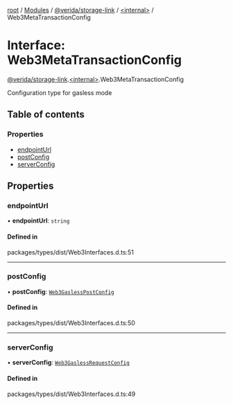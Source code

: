 [root](../README.md) / [Modules](../modules.md) / [@verida/storage-link](../modules/verida_storage_link.md) / [<internal\>](../modules/verida_storage_link._internal_.md) / Web3MetaTransactionConfig

# Interface: Web3MetaTransactionConfig

[@verida/storage-link](../modules/verida_storage_link.md).[<internal\>](../modules/verida_storage_link._internal_.md).Web3MetaTransactionConfig

Configuration type for gasless mode

## Table of contents

### Properties

- [endpointUrl](verida_storage_link._internal_.Web3MetaTransactionConfig.md#endpointurl)
- [postConfig](verida_storage_link._internal_.Web3MetaTransactionConfig.md#postconfig)
- [serverConfig](verida_storage_link._internal_.Web3MetaTransactionConfig.md#serverconfig)

## Properties

### endpointUrl

• **endpointUrl**: `string`

#### Defined in

packages/types/dist/Web3Interfaces.d.ts:51

___

### postConfig

• **postConfig**: [`Web3GaslessPostConfig`](verida_storage_link._internal_.Web3GaslessPostConfig.md)

#### Defined in

packages/types/dist/Web3Interfaces.d.ts:50

___

### serverConfig

• **serverConfig**: [`Web3GaslessRequestConfig`](verida_storage_link._internal_.Web3GaslessRequestConfig.md)

#### Defined in

packages/types/dist/Web3Interfaces.d.ts:49
